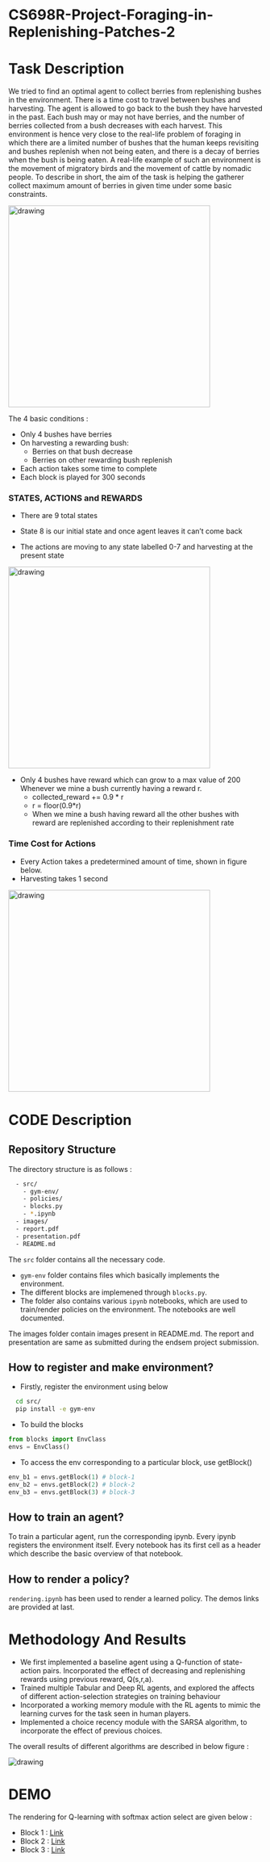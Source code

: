 # CS698R-Project-Foraging-in-Replenishing-Patches-2

# Task Description

We tried to find an optimal agent to collect berries from replenishing bushes in the environment.
There is a time cost to travel between bushes and harvesting. The agent is allowed to go back to the bush they
have harvested in the past. Each bush may or may not have berries, and the number of berries collected from a
bush decreases with each harvest. This environment is hence very close to the real-life problem of foraging in which
there are a limited number of bushes that the human keeps revisiting and bushes replenish when not being eaten,
and there is a decay of berries when the bush is being eaten. A real-life example of such an environment is the
movement of migratory birds and the movement of cattle by nomadic people. To describe in short, the aim of the task is helping the gatherer collect maximum amount of berries in given time under some basic constraints.

<img src="images/a1.png" alt="drawing" width="400"/>

The 4 basic conditions :
* Only 4 bushes have berries
* On harvesting a rewarding bush:
  * Berries on that bush decrease
  * Berries on other rewarding bush replenish 
* Each action takes some time to complete
* Each block is played for 300 seconds

### STATES, ACTIONS and REWARDS

* There are 9 total states

* State 8 is our initial state and once agent leaves it can’t come back

* The actions are moving to any state labelled 0-7 and harvesting at  the present state

<img src="images/a2.png" alt="drawing" width="400"/>


* Only 4 bushes have reward which can grow to a max value of 200
Whenever we mine a bush currently having a reward r.
  * collected_reward += 0.9 * r
  * r = floor(0.9*r)
  * When we mine a bush having reward all the other bushes with reward are replenished according to their replenishment rate

### Time Cost for Actions

* Every Action takes a predetermined amount of time, shown in figure below.
* Harvesting takes 1 second

<img src="images/a3.png" alt="drawing" width="400"/>

# CODE Description

## Repository Structure

The directory structure is as follows :

```sh
  - src/
    - gym-env/
    - policies/
    - blocks.py
    - *.ipynb
  - images/
  - report.pdf
  - presentation.pdf
  - README.md
```

The `src` folder contains all the necessary code.
-   `gym-env` folder contains files which basically implements the environment. 
- The different blocks are implemened through `blocks.py`. 
- The folder also contains various `ipynb` notebooks, which are used to train/render policies on the environment. The notebooks are well documented.

The images folder contain images present in README.md.
The report and presentation are same as submitted during the endsem project submission.


## How to register and make environment?


* Firstly, register the environment using below 
````sh
  cd src/
  pip install -e gym-env
````
* To build the blocks

```python 
from blocks import EnvClass
envs = EnvClass()
```
* To access the env corresponding to a particular block, use getBlock()

```python
env_b1 = envs.getBlock(1) # block-1
env_b2 = envs.getBlock(2) # block-2
env_b3 = envs.getBlock(3) # block-3
```

## How to train an agent?


To train a particular agent, run the corresponding ipynb. Every ipynb registers the environment itself. Every notebook has its first cell as a header which describe the basic overview of that notebook.

## How to render a policy?


`rendering.ipynb` has been used to render a learned policy. The demos links are provided at last.


# Methodology And Results

* We first implemented a baseline agent using a Q-function of state-action pairs. Incorporated the effect of  decreasing and replenishing rewards using previous reward, Q(s,r,a).
* Trained multiple Tabular and Deep RL agents, and explored the affects of different action-selection strategies on training behaviour
* Incorporated a working memory module with the RL agents to mimic the learning curves for the task seen in human players.
* Implemented a choice recency module with the SARSA algorithm, to incorporate the effect of previous choices.

The overall results of different algorithms are described in below figure :

<img src="images/a4.png" alt="drawing" >


# DEMO

The rendering for Q-learning with softmax action select are given below :

* Block 1 : [Link](https://youtu.be/rFWviu38KWk)
* Block 2 : [Link](https://youtu.be/NbNzVyUTxm0)
* Block 3 : [Link](https://youtu.be/Es_YySZKv34)

